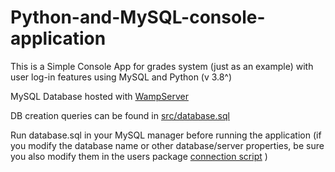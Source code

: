 # Python-and-MySQL-console-application

This is a Simple Console App for grades system (just as an example) with user log-in features using MySQL and Python (v 3.8^)

MySQL Database hosted with [WampServer](https://www.wampserver.com/en/)

DB creation queries can be found in [src/database.sql](src/database.sql)

Run database.sql in your MySQL manager before running the application
(if you modify the database name or other database/server properties, be sure you also modify them in the users package [connection script](src/users/connection.py) )
